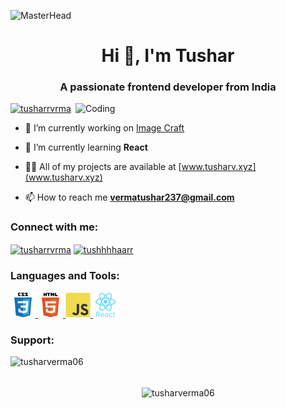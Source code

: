 ![MasterHead](https://cdn.pixabay.com/photo/2016/02/03/08/32/banner-1176676_960_720.jpg)


<h1 align="center">Hi 👋, I'm Tushar</h1>
<h3 align="center">A passionate frontend developer from India</h3>
<img align="right" alt="Coding" width="400" src="https://www.bypeople.com/wp-content/uploads/2019/03/people-at-work.gif">

<p align="left"> <a href="https://twitter.com/tusharrvrma" target="blank"><img src="https://img.shields.io/twitter/follow/tusharrvrma?logo=twitter&style=for-the-badge" alt="tusharrvrma" /></a> </p>

- 🔭 I’m currently working on [Image Craft](https://imagecraft-htmgm0ced-tusharverma06.vercel.app/)

- 🌱 I’m currently learning **React**

- 👨‍💻 All of my projects are available at [www.tusharv.xyz](www.tusharv.xyz)

- 📫 How to reach me **vermatushar237@gmail.com**

<h3 align="left">Connect with me:</h3>
<p align="left">
<a href="https://twitter.com/tusharrvrma" target="blank"><img align="center" src="https://raw.githubusercontent.com/rahuldkjain/github-profile-readme-generator/master/src/images/icons/Social/twitter.svg" alt="tusharrvrma" height="30" width="40" /></a>
<a href="https://instagram.com/tushhhhaarr" target="blank"><img align="center" src="https://raw.githubusercontent.com/rahuldkjain/github-profile-readme-generator/master/src/images/icons/Social/instagram.svg" alt="tushhhhaarr" height="30" width="40" /></a>
</p>

<h3 align="left">Languages and Tools:</h3>
<p align="left"> <a href="https://www.w3schools.com/css/" target="_blank" rel="noreferrer"> <img src="https://raw.githubusercontent.com/devicons/devicon/master/icons/css3/css3-original-wordmark.svg" alt="css3" width="40" height="40"/> </a> <a href="https://www.w3.org/html/" target="_blank" rel="noreferrer"> <img src="https://raw.githubusercontent.com/devicons/devicon/master/icons/html5/html5-original-wordmark.svg" alt="html5" width="40" height="40"/> </a> <a href="https://developer.mozilla.org/en-US/docs/Web/JavaScript" target="_blank" rel="noreferrer"> <img src="https://raw.githubusercontent.com/devicons/devicon/master/icons/javascript/javascript-original.svg" alt="javascript" width="40" height="40"/> </a> <a href="https://reactjs.org/" target="_blank" rel="noreferrer"> <img src="https://raw.githubusercontent.com/devicons/devicon/master/icons/react/react-original-wordmark.svg" alt="react" width="40" height="40"/> </a> </p>

<h3 align="left">Support:</h3>
<p><a href="https://www.buymeacoffee.com/tusharverma06"> <img align="left" src="https://cdn.buymeacoffee.com/buttons/v2/default-yellow.png" height="50" width="210" alt="tusharverma06" /></a></p><br><br>

<p><img align="center" src="https://github-readme-stats.vercel.app/api/top-langs?username=tusharverma06&show_icons=true&locale=en&layout=compact" alt="tusharverma06" /></p>
